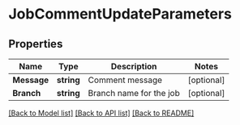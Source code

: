 # JobCommentUpdateParameters

## Properties

Name | Type | Description | Notes
------------ | ------------- | ------------- | -------------
**Message** | **string** | Comment message | [optional] 
**Branch** | **string** | Branch name for the job | [optional] 

[[Back to Model list]](../README.md#documentation-for-models) [[Back to API list]](../README.md#documentation-for-api-endpoints) [[Back to README]](../README.md)


